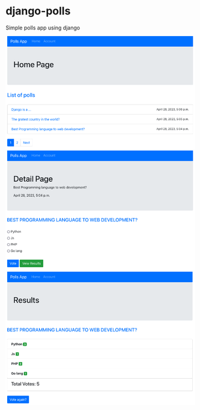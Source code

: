 # django-polls
Simple polls app using django

![screenshot](https://github.com/amirkho-py/django-polls/blob/master/Screenshot1.png)
![screenshot](https://github.com/amirkho-py/django-polls/blob/master/Screenshot2.png)
![screenshot](https://github.com/amirkho-py/django-polls/blob/master/Screenshot3.png)
